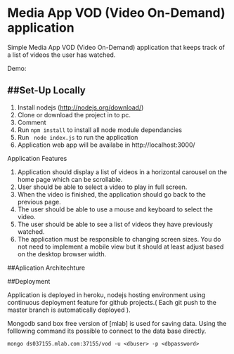 Media App VOD (Video On-Demand) application
============================================

Simple Media App VOD (Video On-Demand) application that keeps track of a list of videos the user has watched.

Demo:  

##Set-Up Locally
---

1. Install nodejs (http://nodejs.org/download/)
2. Clone or download the project in to pc.
3. Comment 
3. Run ``` npm install ``` to install all node module dependancies 
4. Run ```  node index.js ``` to run the application
5. Application web app will be availabe in http://localhost:3000/ 



Application Features
1.	Application should display a list of videos in a horizontal carousel on the home page which can be scrollable.
2.	User should be able to select a video to play in full screen.
3.	When the video is finished, the application should go back to the previous page.
4.	The user should be able to use a mouse and keyboard to select the video.
5.	The user should be able to see a list of videos they have previously watched.
6.	The application must be responsible to changing screen sizes. You do not need to implement a mobile view but it should at least adjust based on the desktop browser width.


##Aplication Architechture


##Deployment

Application is deployed in heroku, nodejs hosting environment using continuous deployment feature for github projects.( Each git push to the master branch is automatically deployed ).

Mongodb sand box free version of [mlab] is used  for saving data. Using the folllowing command its possible to connect to the data base directly.

```` mongo ds037155.mlab.com:37155/vod -u <dbuser> -p <dbpassword> ````




